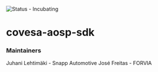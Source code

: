 ![Status - Incubating](https://img.shields.io/static/v1?label=Status&message=Incubating&color=FEFF3A&style=for-the-badge)

# covesa-aosp-sdk

### Maintainers
Juhani Lehtimäki - Snapp Automotive
José Freitas - FORVIA

